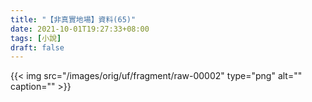 ```yaml
---
title: "【非真實地場】資料(65)"
date: 2021-10-01T19:27:33+08:00
tags: [小說]
draft: false
---
```


{{< img src="/images/orig/uf/fragment/raw-00002" type="png" alt="" caption="" >}}